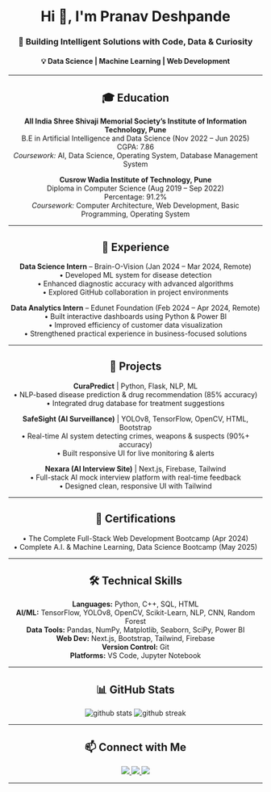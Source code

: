 <h1 align="center">Hi 👋, I'm Pranav Deshpande</h1>
<h3 align="center">🚀 Building Intelligent Solutions with Code, Data & Curiosity</h3>
<h4 align="center">💡 Data Science | Machine Learning | Web Development</h4>

---

<h2 align="center">🎓 Education</h2>

<p align="center">
  <b>All India Shree Shivaji Memorial Society’s Institute of Information Technology, Pune</b><br>
  B.E in Artificial Intelligence and Data Science (Nov 2022 – Jun 2025)<br>
  CGPA: 7.86<br>
  <i>Coursework:</i> AI, Data Science, Operating System, Database Management System
</p>

<p align="center">
  <b>Cusrow Wadia Institute of Technology, Pune</b><br>
  Diploma in Computer Science (Aug 2019 – Sep 2022)<br>
  Percentage: 91.2%<br>
  <i>Coursework:</i> Computer Architecture, Web Development, Basic Programming, Operating System
</p>

---

<h2 align="center">💼 Experience</h2>

<p align="center">
  <b>Data Science Intern</b> – Brain-O-Vision (Jan 2024 – Mar 2024, Remote)<br>
  • Developed ML system for disease detection<br>
  • Enhanced diagnostic accuracy with advanced algorithms<br>
  • Explored GitHub collaboration in project environments
</p>

<p align="center">
  <b>Data Analytics Intern</b> – Edunet Foundation (Feb 2024 – Apr 2024, Remote)<br>
  • Built interactive dashboards using Python & Power BI<br>
  • Improved efficiency of customer data visualization<br>
  • Strengthened practical experience in business-focused solutions
</p>

---

<h2 align="center">🚀 Projects</h2>

<p align="center">
  <b>CuraPredict</b> | Python, Flask, NLP, ML<br>
  • NLP-based disease prediction & drug recommendation (85% accuracy)<br>
  • Integrated drug database for treatment suggestions
</p>

<p align="center">
  <b>SafeSight (AI Surveillance)</b> | YOLOv8, TensorFlow, OpenCV, HTML, Bootstrap<br>
  • Real-time AI system detecting crimes, weapons & suspects (90%+ accuracy)<br>
  • Built responsive UI for live monitoring & alerts
</p>

<p align="center">
  <b>Nexara (AI Interview Site)</b> | Next.js, Firebase, Tailwind<br>
  • Full-stack AI mock interview platform with real-time feedback<br>
  • Designed clean, responsive UI with Tailwind
</p>

---

<h2 align="center">📜 Certifications</h2>

<p align="center">
  • The Complete Full-Stack Web Development Bootcamp (Apr 2024)<br>
  • Complete A.I. & Machine Learning, Data Science Bootcamp (May 2025)
</p>

---

<h2 align="center">🛠️ Technical Skills</h2>

<p align="center">
  <b>Languages:</b> Python, C++, SQL, HTML <br>
  <b>AI/ML:</b> TensorFlow, YOLOv8, OpenCV, Scikit-Learn, NLP, CNN, Random Forest <br>
  <b>Data Tools:</b> Pandas, NumPy, Matplotlib, Seaborn, SciPy, Power BI <br>
  <b>Web Dev:</b> Next.js, Bootstrap, Tailwind, Firebase <br>
  <b>Version Control:</b> Git <br>
  <b>Platforms:</b> VS Code, Jupyter Notebook
</p>

---

<h2 align="center">📊 GitHub Stats</h2>

<p align="center">
  <img src="https://github-readme-stats.vercel.app/api?username=T095T&show_icons=true&theme=tokyonight" alt="github stats" />
  <img src="https://github-readme-streak-stats.herokuapp.com/?user=T095T&theme=tokyonight" alt="github streak" />
</p>

---

<h2 align="center">📫 Connect with Me</h2>

<p align="center">
  <a href="https://linkedin.com/in/pranav-deshpande-74a112269" target="_blank">
    <img src="https://img.shields.io/badge/LinkedIn-0A66C2?style=for-the-badge&logo=linkedin&logoColor=white"/>
  </a>
  <a href="mailto:pdeshpande540@gmail.com" target="_blank">
    <img src="https://img.shields.io/badge/Email-D14836?style=for-the-badge&logo=gmail&logoColor=white"/>
  </a>
  <a href="https://instagram.com/pranv_._" target="_blank">
    <img src="https://img.shields.io/badge/Instagram-E4405F?style=for-the-badge&logo=instagram&logoColor=white"/>
  </a>
</p>

---
